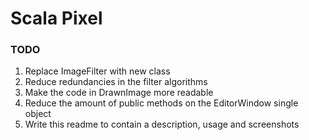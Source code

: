 # Scala Pixel

### TODO
1. Replace ImageFilter with new class
2. Reduce redundancies in the filter algorithms
3. Make the code in DrawnImage more readable
4. Reduce the amount of public methods on the EditorWindow single object
5. Write this readme to contain a description, usage and screenshots
